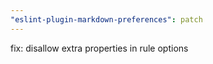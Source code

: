 ```yaml
---
"eslint-plugin-markdown-preferences": patch
---
```


fix: disallow extra properties in rule options
